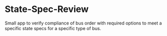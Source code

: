 # State-Spec-Review
Small app to verify compliance of bus order with required options to meet a specific state specs for a specific type of bus.
